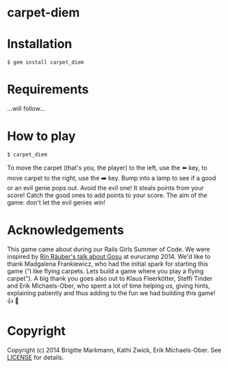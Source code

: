 carpet-diem
===========


# Installation
`$ gem install carpet_diem`


# Requirements
...will follow... 


# How to play
`$ carpet_diem`

To move the carpet (that's you, the player) to the left, use the :arrow_left: key, to move carpet to the right, use the :arrow_right: key.
Bump into a lamp to see if a good or an evil genie pops out. Avoid the evil one! It steals points from your score! Catch the good ones to add points to your score.
The aim of the game: don't let the evil genies win!


# Acknowledgements
This game came about during our Rails Girls Summer of Code. We were inspired by [Rin Räuber's talk about Gosu](https://github.com/rin/eurucamp) at eurucamp 2014.
We'd like to thank Madgalena Frankiewicz, who had the initial spark for starting this game ("I like flying carpets. Lets build a game where you play a flying carpet"). A big thank you goes also out
to Klaus Fleerkötter, Steffi Tinder and Erik Michaels-Ober, who spent a lot of time helping us, giving hints, explaining patiently and thus adding to the fun we had building this game! :+1: :rose: 

# Copyright
Copyright (c) 2014 Brigitte Markmann, Kathi Zwick, Erik Michaels-Ober. See [LICENSE](https://github.com/RapidRailsGirls/carpet-diem/blob/master/LICENSE.md) for details.



